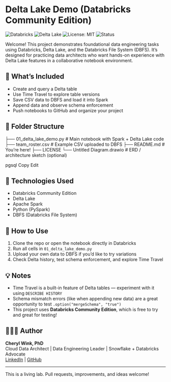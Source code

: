 # Delta Lake Demo (Databricks Community Edition)
![Databricks](https://img.shields.io/badge/Built%20With-Databricks-orange?logo=databricks)
![Delta Lake](https://img.shields.io/badge/Data%20Format-Delta%20Lake-blue?logo=apachespark)
![License: MIT](https://img.shields.io/badge/License-MIT-green)
![Status](https://img.shields.io/badge/Project-Active-brightgreen)

Welcome! This project demonstrates foundational data engineering tasks using Databricks, Delta Lake, and the Databricks File System (DBFS). It’s designed for practicing data architects who want hands-on experience with Delta Lake features in a collaborative notebook environment.

## 🧱 What’s Included

- Create and query a Delta table
- Use Time Travel to explore table versions
- Save CSV data to DBFS and load it into Spark
- Append data and observe schema enforcement
- Push notebooks to GitHub and organize your project

## 📁 Folder Structure

├── 01_delta_lake_demo.py # Main notebook with Spark + Delta Lake code ├── team_roster.csv # Example CSV uploaded to DBFS ├── README.md # You’re here! ├── LICENSE └── Untitled Diagram.drawio # ERD / architecture sketch (optional)

pgsql
Copy
Edit

## 🧪 Technologies Used

- Databricks Community Edition
- Delta Lake
- Apache Spark
- Python (PySpark)
- DBFS (Databricks File System)

## 🚀 How to Use

1. Clone the repo or open the notebook directly in Databricks
2. Run all cells in `01_delta_lake_demo.py`
3. Upload your own data to DBFS if you’d like to try variations
4. Check Delta history, test schema enforcement, and explore Time Travel

## 💡 Notes

- Time Travel is a built-in feature of Delta tables — experiment with it using `DESCRIBE HISTORY`
- Schema mismatch errors (like when appending new data) are a great opportunity to test `.option("mergeSchema", "true")`
- This project uses **Databricks Community Edition**, which is free to try and great for testing!

## 🧑🏾‍💻 Author

**Cheryl Wink, PhD**  
Cloud Data Architect | Data Engineering Leader | Snowflake + Databricks Advocate  
[LinkedIn](https://www.linkedin.com/in/cherylwink) | [GitHub](https://github.com/thegreatcherylini)

---

This is a living lab. Pull requests, improvements, and ideas welcome!
